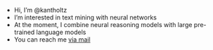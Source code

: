 - Hi, I’m @kantholtz
- I’m interested in text mining with neural networks
- At the moment, I combine neural reasoning models with large pre-trained language models
- You can reach me [via mail](mailto:felix@hamann.xyz)
